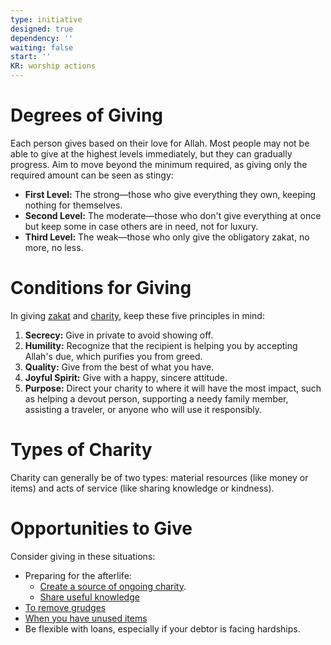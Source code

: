 ```yaml
---
type: initiative
designed: true
dependency: ''
waiting: false
start: ''
KR: worship actions
---
```


# Degrees of Giving

Each person gives based on their love for Allah. Most people may not be able to give at the highest levels immediately, but they can gradually progress. Aim to move beyond the minimum required, as giving only the required amount can be seen as stingy:

* **First Level:** The strong—those who give everything they own, keeping nothing for themselves.
* **Second Level:** The moderate—those who don't give everything at once but keep some in case others are in need, not for luxury.
* **Third Level:** The weak—those who only give the obligatory zakat, no more, no less.

# Conditions for Giving

In giving [zakat](docs/sidebar1/Processes/Pay%20zakat.md) and [charity](docs/sidebar1/Processes/Give%20happily.md), keep these five principles in mind:

1. **Secrecy:** Give in private to avoid showing off.
2. **Humility:** Recognize that the recipient is helping you by accepting Allah's due, which purifies you from greed.
3. **Quality:** Give from the best of what you have.
4. **Joyful Spirit:** Give with a happy, sincere attitude.
5. **Purpose:** Direct your charity to where it will have the most impact, such as helping a devout person, supporting a needy family member, assisting a traveler, or anyone who will use it responsibly.

# Types of Charity

Charity can generally be of two types: material resources (like money or items) and acts of service (like sharing knowledge or kindness).

# Opportunities to Give

Consider giving in these situations:

* Preparing for the afterlife:
	* [Create a source of ongoing charity](docs/sidebar1/Processes/Create%20source%20of%20continuous%20charity.md).
	* [Share useful knowledge](docs/sidebar1/Processes/Leave%20useful%20knowledge.md)
* [To remove grudges](docs/sidebar1/Processes/Give%20gifts.md)
* [When you have unused items](docs/sidebar1/Processes/Give%20away%20unused%20items.md)
* Be flexible with loans, especially if your debtor is facing hardships.